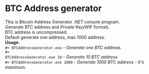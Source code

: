 # BTC Address generator

This is Bitcoin Address Generator .NET console program.<br>
Generate BTC address and Private Key(WIF format).<br>
BTC address is uncompressed.<br>
Default generate one address, max 1000 address.<br>
**Usage**:<br>
<code>#> BTCAddressGenerator.exe</code> <i>- Generate one BTC address.</i><br>
<code>#> BTCAddressGenerator.exe 10</code> <i>- Generate 10 BTC address.</i><br>
<code>#> BTCAddressGenerator.exe 1000</code> <i>- Generate 1000 BTC address - it's maximum.</i><br>
